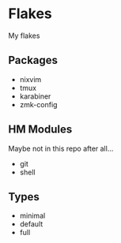 # Flakes 

My flakes 

## Packages

- nixvim
- tmux
- karabiner
- zmk-config 

## HM Modules

Maybe not in this repo after all... 

- git
- shell

## Types

- minimal
- default
- full
